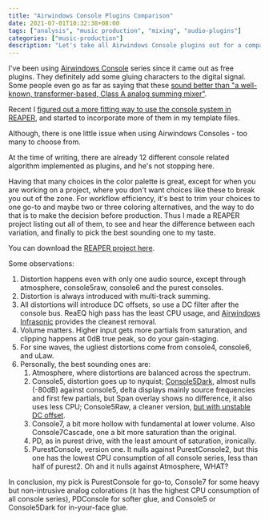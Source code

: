 ```yaml
---
title: "Airwindows Console Plugins Comparison"
date: 2021-07-01T10:32:38+08:00
tags: ["analysis", "music production", "mixing", "audio-plugins"]
categories: ["music-production"]
description: "Let's take all Airwindows Console plugins out for a comparison."
---
```


I've been using [Airwindows Console](http://www.airwindows.com/?s=console) series since it came out as free plugins.
They definitely add some gluing characters to the digital signal.
Some people even go as far as saying that these
[sound better than "a well-known, transformer-based, Class A analog summing mixer"](https://tapeop.com/reviews/gear/104/console-and-buss-colors-plug-ins/).

Recent I [figured out a more fitting way to use the console system in REAPER](https://forums.cockos.com/showpost.php?p=2449032&postcount=2),
and started to incorporate more of them in my template files.

Although, there is one little issue when using Airwindows Consoles -
too many to choose from.

At the time of writing,
there are already 12 different console related algorithm implemented as plugins,
and he's not stopping here.

Having that many choices in the color palette is great,
except for when you are working on a project,
where you don't want choices like these to break you out of the zone.
For workflow efficiency,
it's best to trim your choices to one go-to and maybe two or three coloring alternatives,
and the way to do that is to make the decision before production.
Thus I made a REAPER project listing out all of them,
to see and hear the difference between each variation,
and finally to pick the best sounding one to my taste.

You can download the [REAPER project here](https://stash.reaper.fm/v/42335/aw%20Console%20Comparison.rpp).

Some observations:

1. Distortion happens even with only one audio source,
    except through atmosphere, console5raw, console6 and the purest consoles.
2. Distortion is always introduced with multi-track summing.
3. All distortions will introduce DC offsets,
    so use a DC filter after the console bus.
    ReaEQ high pass has the least CPU usage,
    and [Airwindows Infrasonic](https://www.airwindows.com/infrasonic/) provides the cleanest removal.
4. Volume matters.
    Higher input gets more partials from saturation,
    and clipping happens at 0dB true peak,
    so do your gain-staging.
5. For sine waves, the ugliest distortions come from console4, console6, and uLaw.
6. Personally, the best sounding ones are:
   1. Atmosphere, where distortions are balanced across the spectrum.
   2. Console5, distortion goes up to nyquist;
        [Console5Dark](https://gearspace.com/board/showpost.php?p=13053669&postcount=147),
        almost nulls (-80dB) against console5,
        delta displays mainly source frequencies and first few partials,
        but Span overlay shows no difference,
        it also uses less CPU;
        Console5Raw, a cleaner version, [but with unstable DC offset](https://gearspace.com/board/showpost.php?p=13034212&postcount=8).
   3. Console7, a bit more hollow with fundamental at lower volume.
        Also Console7Cascade, one a bit more saturation than the original.
   4. PD, as in purest drive, with the least amount of saturation, ironically.
   5. PurestConsole, version one.
        It nulls against PurestConsole2,
        but this one has the lowest CPU consumption of all console series,
        less than half of purest2.
        Oh and it nulls against Atmosphere, WHAT?

In conclusion,
my pick is PurestConsole for go-to,
Console7 for some heavy but non-intrusive analog colorations
(it has the highest CPU consumption of all console series),
PDConsole for softer glue,
and Console5 or Console5Dark for in-your-face glue.
